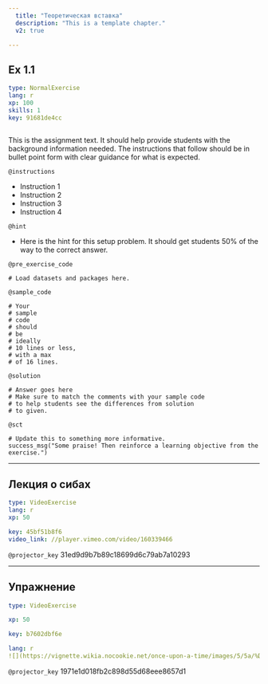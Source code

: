 ```yaml
---
  title: "Теоретическая вставка"
  description: "This is a template chapter."
  v2: true

---
```

## Ex 1.1

```yaml
type: NormalExercise
lang: r
xp: 100
skills: 1
key: 91681de4cc



```

This is the assignment text. It should help provide students with the background information needed.
The instructions that follow should be in bullet point form with clear guidance for what is expected.

`@instructions`
- Instruction 1
- Instruction 2
- Instruction 3
- Instruction 4

`@hint`
- Here is the hint for this setup problem. It should get students 50% of the way to the correct answer.

`@pre_exercise_code`
```{r}
# Load datasets and packages here.
```
`@sample_code`
```{r}
# Your
# sample
# code
# should
# be
# ideally
# 10 lines or less,
# with a max
# of 16 lines.
```
`@solution`
```{r}
# Answer goes here
# Make sure to match the comments with your sample code
# to help students see the differences from solution
# to given.
```
`@sct`
```{r}
# Update this to something more informative.
success_msg("Some praise! Then reinforce a learning objective from the exercise.")
```





---
## Лекция о сибах

```yaml
type: VideoExercise
lang: r
xp: 50

key: 45bf51b8f6
video_link: //player.vimeo.com/video/160339466


```

`@projector_key`
31ed9d9b7b89c18699d6c79ab7a10293

---
## Упражнение

```yaml
type: VideoExercise

xp: 50

key: b7602dbf6e

lang: r
![](https://vignette.wikia.nocookie.net/once-upon-a-time/images/5/5a/%D0%9A%D0%B5%D0%B9%D1%81%D0%B8%D0%A0%D0%BE%D0%BB.jpg/revision/latest?cb=20151212171755&path-prefix=ru)

```

`@projector_key`
1971e1d018fb2c898d55d68eee8657d1